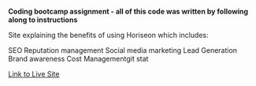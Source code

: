**Coding bootcamp assignment - all of this code was written by following along to instructions**

Site explaining the benefits of using Horiseon which includes:

SEO
Reputation management
Social media marketing
Lead Generation
Brand awareness
Cost Managementgit stat


[Link to Live Site ](https://yakattak.github.io/Horiseon/)
